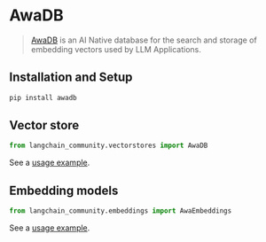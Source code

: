 # AwaDB

>[AwaDB](https://github.com/awa-ai/awadb) is an AI Native database for the search and storage of embedding vectors used by LLM Applications.

## Installation and Setup

```bash
pip install awadb
```

## Vector store

```python
from langchain_community.vectorstores import AwaDB
```

See a [usage example](/docs/integrations/vectorstores/awadb).

## Embedding models

```python
from langchain_community.embeddings import AwaEmbeddings
```

See a [usage example](/docs/integrations/text_embedding/awadb).
